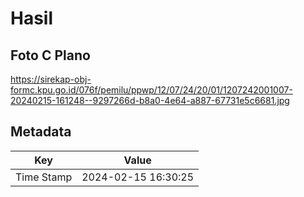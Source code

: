 # Hasil

## Foto C Plano

https://sirekap-obj-formc.kpu.go.id/076f/pemilu/ppwp/12/07/24/20/01/1207242001007-20240215-161248--9297266d-b8a0-4e64-a887-67731e5c6681.jpg


## Metadata

| Key        | Value               |
| ---------- | ------------------- |
| Time Stamp | 2024-02-15 16:30:25 |



